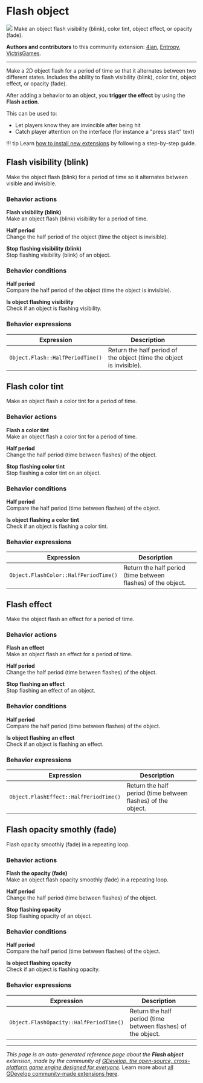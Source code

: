 # Flash object

<img src="https://resources.gdevelop-app.com/assets/Icons/flash-outline.svg" class="extension-icon"></img>
Make an object flash visibility (blink), color tint, object effect, or opacity (fade).

**Authors and contributors** to this community extension: [4ian](https://gd.games/4ian), [Entropy](https://gd.games/Entropy), [VictrisGames](https://gd.games/VictrisGames).

---

Make a 2D object flash for a period of time so that it alternates between two different states.
Includes the ability to flash visibility (blink), color tint, object effect, or opacity (fade).

After adding a behavior to an object, you **trigger the effect** by using the **Flash action**.

This can be used to:

- Let players know they are invincible after being hit
- Catch player attention on the interface (for instance a "press start" text)


!!! tip
    Learn [how to install new extensions](/gdevelop5/extensions/search) by following a step-by-step guide.



## Flash visibility (blink) 

Make the object flash (blink) for a period of time so it alternates between visible and invisible. 

### Behavior actions

**Flash visibility (blink)**  
Make an object flash (blink) visibility for a period of time.

**Half period**  
Change the half period of the object (time the object is invisible).

**Stop flashing visibility (blink)**  
Stop flashing visibility (blink) of an object.

### Behavior conditions

**Half period**  
Compare the half period of the object (time the object is invisible).

**Is object flashing visibility**  
Check if an object is flashing visibility.

### Behavior expressions

| Expression | Description |  |
|-----|-----|-----|
| `Object.Flash::HalfPeriodTime()` | Return the half period of the object (time the object is invisible). ||

## Flash color tint 

Make an object flash a color tint for a period of time. 

### Behavior actions

**Flash a color tint**  
Make an object flash a color tint for a period of time.

**Half period**  
Change the half period (time between flashes) of the object.

**Stop flashing color tint**  
Stop flashing a color tint on an object.

### Behavior conditions

**Half period**  
Compare the half period (time between flashes) of the object.

**Is object flashing a color tint**  
Check if an object is flashing a color tint.

### Behavior expressions

| Expression | Description |  |
|-----|-----|-----|
| `Object.FlashColor::HalfPeriodTime()` | Return the half period (time between flashes) of the object. ||

## Flash effect 

Make the object flash an effect for a period of time. 

### Behavior actions

**Flash an effect**  
Make an object flash an effect for a period of time.

**Half period**  
Change the half period (time between flashes) of the object.

**Stop flashing an effect**  
Stop flashing an effect of an object.

### Behavior conditions

**Half period**  
Compare the half period (time between flashes) of the object.

**Is object flashing an effect**  
Check if an object is flashing an effect.

### Behavior expressions

| Expression | Description |  |
|-----|-----|-----|
| `Object.FlashEffect::HalfPeriodTime()` | Return the half period (time between flashes) of the object. ||

## Flash opacity smothly (fade) 

Flash opacity smoothly (fade) in a repeating loop. 

### Behavior actions

**Flash the opacity (fade)**  
Make an object flash opacity smoothly (fade) in a repeating loop.

**Half period**  
Change the half period (time between flashes) of the object.

**Stop flashing opacity**  
Stop flashing opacity of an object.

### Behavior conditions

**Half period**  
Compare the half period (time between flashes) of the object.

**Is object flashing opacity**  
Check if an object is flashing opacity.

### Behavior expressions

| Expression | Description |  |
|-----|-----|-----|
| `Object.FlashOpacity::HalfPeriodTime()` | Return the half period (time between flashes) of the object. ||

---

*This page is an auto-generated reference page about the **Flash object** extension, made by the community of [GDevelop, the open-source, cross-platform game engine designed for everyone](https://gdevelop.io/).* Learn more about [all GDevelop community-made extensions here](/gdevelop5/extensions).